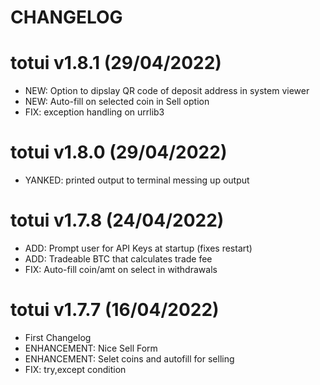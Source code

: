 # CHANGELOG

# totui v1.8.1 (29/04/2022)
* NEW: Option to dipslay QR code of deposit address in system viewer
* NEW: Auto-fill on selected coin in Sell option
* FIX: exception handling on urrlib3


# totui v1.8.0 (29/04/2022)
* YANKED: printed output to terminal messing up output

# totui v1.7.8 (24/04/2022)
* ADD: Prompt user for API Keys at startup (fixes restart)
* ADD: Tradeable BTC that calculates trade fee
* FIX: Auto-fill coin/amt on select in withdrawals

# totui v1.7.7 (16/04/2022)
* First Changelog 
* ENHANCEMENT: Nice Sell Form
* ENHANCEMENT: Selet coins and autofill for selling
* FIX: try,except condition
